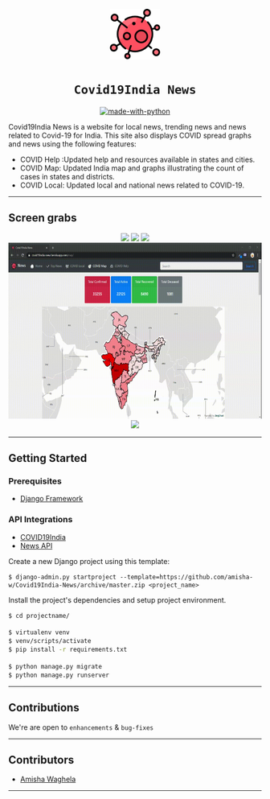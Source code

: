 <div align="center">

 <img src="./jan/static/coronavirus.svg" width="100px"></img>
 
# `Covid19India News`

[![made-with-python](https://forthebadge.com/images/badges/made-with-python.svg)](https://www.python.org/)
</div> 
Covid19India News is a website for local news, trending news and news related to Covid-19 for India. This site also displays COVID spread graphs and news using the following features:

- COVID Help :Updated help and resources available in states and cities.
- COVID Map: Updated India map and graphs illustrating the count of cases in states and districts.
- COVID Local: Updated local and national news related to COVID-19.


 
-----------------------------------------------


## Screen grabs

 <div align="center">
 <img src="https://github.com/amisha-w/Covid19India-News/blob/master/gifs/home_search.gif" height ="350px"></img>
 <img src="https://github.com/amisha-w/Covid19India-News/blob/master/gifs/covidmap.gif" height ="350px"></img>
 <img src="https://github.com/amisha-w/Covid19India-News/blob/master/gifs/covidlocal.gif" height ="350px"></img>
 <img src="https://github.com/amisha-w/Covid19India-News/blob/master/gifs/covidhelp.gif" height ="350px"></img>
 <img src="https://github.com/amisha-w/Covid19India-News/blob/master/gifs/top.gif" height ="350px"></img>
 </div>


-----------------------------------------------
## Getting Started

### Prerequisites

* [Django Framework](https://www.djangoproject.com/)

### API Integrations


* [COVID19India](https://www.covid19india.org/)
* [News API](https://newsapi.org/)


Create a new Django project using this template:
```
$ django-admin.py startproject --template=https://github.com/amisha-w/Covid19India-News/archive/master.zip <project_name>
```
Install the project's dependencies and setup project environment.

```bash
$ cd projectname/

$ virtualenv venv
$ venv/scripts/activate
$ pip install -r requirements.txt

$ python manage.py migrate
$ python manage.py runserver

```

-----------------------------------------------
## Contributions

 We're are open to `enhancements` & `bug-fixes`


-----------------------------------------------
## Contributors
* [Amisha Waghela](https://github.com/amisha-w)

-----------------------------------------------







